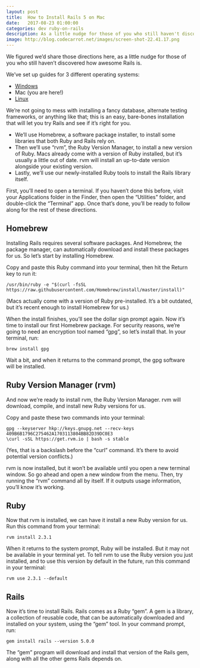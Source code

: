 ```yaml
---
layout: post
title:  How to Install Rails 5 on Mac
date:   2017-08-23 01:00:00
categories: dev ruby-on-rails
description: As a little nudge for those of you who still haven't discovered how awesome Rails is, here's how to install Rails 5 on Mac.
image: http://blog.codecarrot.net/images/screen-shot-22.41.17.png
---
```


We figured we’d share those directions here, as a little nudge for those of you who still haven’t discovered how awesome Rails is.

We’ve set up guides for 3 different operating systems:

*  [Windows](/installing-rails-5-windows)
*  Mac (you are here!)
*  [Linux](/installing-rails-5-linux/)

We’re not going to mess with installing a fancy database, alternate testing frameworks, or anything like that; this is an easy, bare-bones installation that will let you try Rails and see if it’s right for you.

*  We’ll use Homebrew, a software package installer, to install some libraries that both Ruby and Rails rely on.
*  Then we’ll use “rvm”, the Ruby Version Manager, to install a new version of Ruby. Macs already come with a version of Ruby installed, but it’s usually a little out of date. rvm will install an up-to-date version alongside your existing version.
*  Lastly, we’ll use our newly-installed Ruby tools to install the Rails library itself.

First, you’ll need to open a terminal. If you haven’t done this before, visit your Applications folder in the Finder, then open the “Utilities” folder, and double-click the “Terminal” app. Once that’s done, you’ll be ready to follow along for the rest of these directions.

## Homebrew

Installing Rails requires several software packages. And Homebrew, the package manager, can automatically download and install these packages for us. So let’s start by installing Homebrew.

Copy and paste this Ruby command into your terminal, then hit the Return key to run it:

`/usr/bin/ruby -e "$(curl -fsSL https://raw.githubusercontent.com/Homebrew/install/master/install)"`

(Macs actually come with a version of Ruby pre-installed. It’s a bit outdated, but it’s recent enough to install Homebrew for us.)

When the install finishes, you’ll see the dollar sign prompt again. Now it’s time to install our first Homebrew package. For security reasons, we’re going to need an encryption tool named “gpg”, so let’s install that. In your terminal, run:

`brew install gpg`

Wait a bit, and when it returns to the command prompt, the gpg software will be installed.

## Ruby Version Manager (rvm)

And now we’re ready to install rvm, the Ruby Version Manager. rvm will download, compile, and install new Ruby versions for us.

Copy and paste these two commands into your terminal:

```
gpg --keyserver hkp://keys.gnupg.net --recv-keys 409B6B1796C275462A1703113804BB82D39DC0E3
\curl -sSL https://get.rvm.io | bash -s stable
```

(Yes, that is a backslash before the “curl” command. It’s there to avoid potential version conflicts.)

rvm is now installed, but it won’t be available until you open a new terminal window. So go ahead and open a new window from the menu. Then, try running the “rvm” command all by itself. If it outputs usage information, you’ll know it’s working.

## Ruby

Now that rvm is installed, we can have it install a new Ruby version for us. Run this command from your terminal:

`rvm install 2.3.1`

When it returns to the system prompt, Ruby will be installed. But it may not be available in your terminal yet. To tell rvm to use the Ruby version you just installed, and to use this version by default in the future, run this command in your terminal:

`rvm use 2.3.1 --default`

## Rails

Now it’s time to install Rails. Rails comes as a Ruby “gem”. A gem is a library, a collection of reusable code, that can be automatically downloaded and installed on your system, using the “gem” tool. In your command prompt, run:

`gem install rails --version 5.0.0`

The “gem” program will download and install that version of the Rails gem, along with all the other gems Rails depends on.